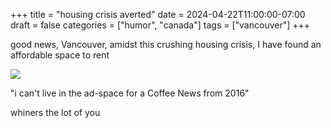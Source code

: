 +++
title = "housing crisis averted"
date = 2024-04-22T11:00:00-07:00
draft = false
categories = ["humor", "canada"]
tags = ["vancouver"]
+++

good news, Vancouver, amidst this crushing housing crisis, I have found an affordable space to rent

![](./coffeenews.png)

"i can't live in the ad-space for a Coffee News from 2016"

whiners the lot of you